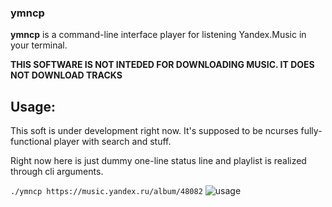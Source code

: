 ### ymncp

**ymncp** is a command-line interface player for listening Yandex.Music in your terminal.


****THIS SOFTWARE IS NOT INTEDED FOR DOWNLOADING MUSIC. IT DOES NOT DOWNLOAD TRACKS****
## Usage:

This soft is under development right now. It's supposed to be ncurses fully-functional player with search and stuff.

Right now here is just dummy one-line status line and playlist is realized through cli arguments.

`./ymncp https://music.yandex.ru/album/48082`
![usage](https://i.imgur.com/zDBlfII.png)
